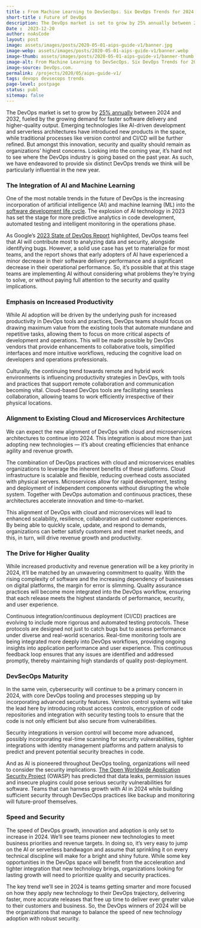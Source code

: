 ```yaml
---
title : From Machine Learning to DevSecOps. Six DevOps Trends for 2024.
short-title : Future of DevOps
description: The DevOps market is set to grow by 25% annually between 2024 and 2032, fueled by the growing demand for faster software delivery and higher-quality output.
Date :  2023-12-20
author: noAsCode
layout: post
image: assets/images/posts/2020-05-01-aips-guide-v1/banner.jpg
image-webp: assets/images/posts/2020-05-01-aips-guide-v1/banner.webp
image-thumb: assets/images/posts/2020-05-01-aips-guide-v1/banner-thumb.jpg
image-alt: From Machine Learning to DevSecOps. Six DevOps Trends for 2024. 
image-source: DevOps.com.
permalink: /projects/2020/05/aips-guide-v1/
tags: devops devsecops trends
page-level: postpage
status: publ 
sitemap: false
---
```


<!-- status - publ, beta -->
<!-- Add images to assets/images/posts/2020-05-01-aips-guide-v1 -->
<p>The DevOps market is set to grow by <a href="https://www.expertmarketresearch.com/reports/devops-market#:~:text=Global%20DevOps%20Market%20Outlook,USD%2036.3%20billion%20by%202032." target="_blank" rel="noopener">25% annually</a> between 2024 and 2032, fueled by the growing demand for faster software delivery and higher-quality output. Emerging technologies like AI-driven development and serverless architectures have introduced new products in the space, while traditional processes like version control and CI/CD will be further refined. But amongst this innovation, security and quality should remain as organizations’ highest concerns. Looking into the coming year, it’s hard not to see where the DevOps industry is going based on the past year. As such, we have endeavored to provide six distinct DevOps trends we think will be particularly influential in the new year.</p><h3>The Integration of AI and Machine Learning</h3><p>One of the most notable trends in the future of DevOps is the increasing incorporation of artificial intelligence (AI) and machine learning (ML) into the <a href="https://devops.com/preparing-for-machine-learning-readiness-to-unlock-its-full-potential/" target="_blank" rel="noopener">software development life cycle</a>. The explosion of AI technology in 2023 has set the stage for more predictive analytics in code development, automated testing and intelligent monitoring in the operations phase.</p><p>As Google’s <a href="https://cloud.google.com/devops/state-of-devops?hl=es-419" target="_blank" rel="noopener">2023 State of DevOps Report</a> highlighted, DevOps teams feel that AI will contribute most to analyzing data and security, alongside identifying bugs. However, a solid use case has yet to materialize for most teams, and the report shows that early adopters of AI have experienced a minor decrease in their software delivery performance and a significant decrease in their operational performance. So, it’s possible that at this stage teams are implementing AI without considering what problems they’re trying to solve, or without paying full attention to the security and quality implications.</p><h3>Emphasis on Increased Productivity</h3><p>While AI adoption will be driven by the underlying push for increased productivity in DevOps tools and practices, DevOps teams should focus on drawing maximum value from the existing tools that automate mundane and repetitive tasks, allowing them to focus on more critical aspects of development and operations. This will be made possible by DevOps vendors that provide enhancements to collaborative tools, simplified interfaces and more intuitive workflows, reducing the cognitive load on developers and operations professionals.</p><p>Culturally, the continuing trend towards remote and hybrid work environments is influencing productivity strategies in DevOps, with tools and practices that support remote collaboration and communication becoming vital. Cloud-based DevOps tools are facilitating seamless collaboration, allowing teams to work efficiently irrespective of their physical locations.</p><h3>Alignment to Existing Cloud and Microservices Architecture</h3><p>We can expect the new alignment of DevOps with cloud and microservices architectures to continue into 2024. This integration is about more than just adopting new technologies — it’s about creating efficiencies that enhance agility and revenue growth.</p><p>The combination of DevOps practices with cloud and microservices enables organizations to leverage the inherent benefits of these platforms. Cloud infrastructure is scalable and flexible, reducing overhead costs associated with physical servers. Microservices allow for rapid development, testing and deployment of independent components without disrupting the whole system. Together with DevOps automation and continuous practices, these architectures accelerate innovation and time-to-market.</p><p>This alignment of DevOps with cloud and microservices will lead to enhanced scalability, resilience, collaboration and customer experiences. By being able to quickly scale, update, and respond to demands, organizations can better satisfy customers and meet market needs, and this, in turn, will drive revenue growth and productivity.</p><h3>The Drive for Higher Quality</h3><p>While increased productivity and revenue generation will be a key priority in 2024, it’ll be matched by an unwavering commitment to quality. With the rising complexity of software and the increasing dependency of businesses on digital platforms, the margin for error is slimming. Quality assurance practices will become more integrated into the DevOps workflow, ensuring that each release meets the highest standards of performance, security, and user experience.</p><p>Continuous integration/continuous deployment (CI/CD) practices are evolving to include more rigorous and automated testing protocols. These protocols are designed not just to catch bugs but to assess performance under diverse and real-world scenarios. Real-time monitoring tools are being integrated more deeply into DevOps workflows, providing ongoing insights into application performance and user experience. This continuous feedback loop ensures that any issues are identified and addressed promptly, thereby maintaining high standards of quality post-deployment.</p><h3>DevSecOps Maturity</h3><p>In the same vein, cybersecurity will continue to be a primary concern in 2024, with core DevOps tooling and processes stepping up by incorporating advanced security features. Version control systems will take the lead here by introducing robust access controls, encryption of code repositories and integration with security testing tools to ensure that the code is not only efficient but also secure from vulnerabilities.</p><p>Security integrations in version control will become more advanced, possibly incorporating real-time scanning for security vulnerabilities, tighter integrations with identity management platforms and pattern analysis to predict and prevent potential security breaches in code.</p><p>And as AI is pioneered throughout DevOps tooling, organizations will need to consider the security implications. <a href="https://owasp.org/www-project-top-10-for-large-language-model-applications/assets/PDF/OWASP-Top-10-for-LLMs-2023-v05.pdf" target="_blank" rel="noopener">The Open Worldwide Application Security Project</a> (OWASP) has predicted that data leaks, permission issues and insecure plugins could pose serious security vulnerabilities for software. Teams that can harness growth with AI in 2024 while building sufficient security through DevSecOps practices like backup and monitoring will future-proof themselves.</p><h3>Speed and Security</h3><p>The speed of DevOps growth, innovation and adoption is only set to increase in 2024. We’ll see teams pioneer new technologies to meet business priorities and revenue targets. In doing so, it’s very easy to jump on the AI or serverless bandwagon and assume that sprinkling it on every technical discipline will make for a bright and shiny future. While some key opportunities in the DevOps space will benefit from the acceleration and tighter integration that new technology brings, organizations looking for lasting growth will need to prioritize quality and security practices.</p><p>The key trend we’ll see in 2024 is teams getting smarter and more focused on how they apply new technology to their DevOps trajectory, delivering faster, more accurate releases that free up time to deliver ever greater value to their customers and business. So, the DevOps winners of 2024 will be the organizations that manage to balance the speed of new technology adoption with robust security.</p>

